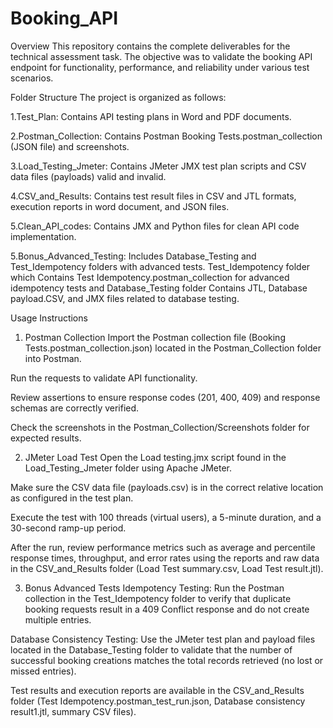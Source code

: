 # Booking_API 
Overview
This repository contains the complete deliverables for the technical assessment task. The objective was to validate the booking API endpoint for functionality, performance, and reliability under various test scenarios.

Folder Structure
The project is organized as follows:

1.Test_Plan: Contains API testing plans in Word and PDF documents.

2.Postman_Collection: Contains Postman Booking Tests.postman_collection (JSON file) and screenshots.

3.Load_Testing_Jmeter: Contains JMeter JMX test plan scripts and CSV data files (payloads) valid and invalid.

4.CSV_and_Results: Contains test result files in CSV and JTL formats, execution reports in word document, and JSON files.

5.Clean_API_codes: Contains JMX and Python files for clean API code implementation.

5.Bonus_Advanced_Testing: Includes Database_Testing and Test_Idempotency folders with advanced tests.
Test_Idempotency folder which Contains Test Idempotency.postman_collection for advanced idempotency tests and Database_Testing folder Contains JTL, Database payload.CSV, and JMX files related to database testing. 

Usage Instructions
1. Postman Collection
Import the Postman collection file (Booking Tests.postman_collection.json) located in the Postman_Collection folder into Postman.

Run the requests to validate API functionality.

Review assertions to ensure response codes (201, 400, 409) and response schemas are correctly verified.

Check the screenshots in the Postman_Collection/Screenshots folder for expected results.

2. JMeter Load Test
Open the Load testing.jmx script found in the Load_Testing_Jmeter folder using Apache JMeter.

Make sure the CSV data file (payloads.csv) is in the correct relative location as configured in the test plan.

Execute the test with 100 threads (virtual users), a 5-minute duration, and a 30-second ramp-up period.

After the run, review performance metrics such as average and percentile response times, throughput, and error rates using the reports and raw data in the CSV_and_Results folder (Load Test summary.csv, Load Test result.jtl).

3. Bonus Advanced Tests
Idempotency Testing:
Run the Postman collection in the Test_Idempotency folder to verify that duplicate booking requests result in a 409 Conflict response and do not create multiple entries.

Database Consistency Testing:
Use the JMeter test plan and payload files located in the Database_Testing folder to validate that the number of successful booking creations matches the total records retrieved (no lost or missed entries).

Test results and execution reports are available in the CSV_and_Results folder (Test Idempotency.postman_test_run.json, Database consistency result1.jtl, summary CSV files).
